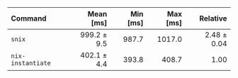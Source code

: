 | Command | Mean [ms] | Min [ms] | Max [ms] | Relative |
|:---|---:|---:|---:|---:|
| `snix` | 999.2 ± 9.5 | 987.7 | 1017.0 | 2.48 ± 0.04 |
| `nix-instantiate` | 402.1 ± 4.4 | 393.8 | 408.7 | 1.00 |
